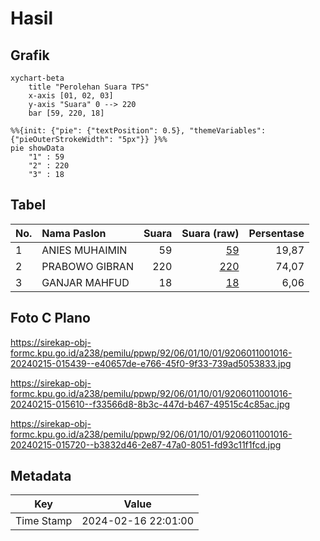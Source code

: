 # Hasil

## Grafik

```mermaid
xychart-beta
    title "Perolehan Suara TPS"
    x-axis [01, 02, 03]
    y-axis "Suara" 0 --> 220
    bar [59, 220, 18]
```

```mermaid
%%{init: {"pie": {"textPosition": 0.5}, "themeVariables": {"pieOuterStrokeWidth": "5px"}} }%%
pie showData
    "1" : 59
    "2" : 220
    "3" : 18
```

## Tabel

| No. | Nama Paslon    | Suara | Suara (raw) | Persentase |
|:--- |:-------------- | -----:| -----------:| ----------:|
| 1   | ANIES MUHAIMIN | 59    | [59][p-1]   | 19,87      |
| 2   | PRABOWO GIBRAN | 220   | [220][p-2]  | 74,07      |
| 3   | GANJAR MAHFUD  | 18    | [18][p-3]   | 6,06       |


[p-1]: https://github.com/gigit-pemilu/pemilu-2024-92-papua-barat/blob/main/pilpres/hitung-suara/sub/92-papua-barat/sub/06-teluk-bintuni/sub/01-bintuni/sub/1001-bintuni-timur/sub/016-tps/sub/paslon-1.txt
[p-2]: https://github.com/gigit-pemilu/pemilu-2024-92-papua-barat/blob/main/pilpres/hitung-suara/sub/92-papua-barat/sub/06-teluk-bintuni/sub/01-bintuni/sub/1001-bintuni-timur/sub/016-tps/sub/paslon-2.txt
[p-3]: https://github.com/gigit-pemilu/pemilu-2024-92-papua-barat/blob/main/pilpres/hitung-suara/sub/92-papua-barat/sub/06-teluk-bintuni/sub/01-bintuni/sub/1001-bintuni-timur/sub/016-tps/sub/paslon-3.txt

## Foto C Plano

https://sirekap-obj-formc.kpu.go.id/a238/pemilu/ppwp/92/06/01/10/01/9206011001016-20240215-015439--e40657de-e766-45f0-9f33-739ad5053833.jpg

https://sirekap-obj-formc.kpu.go.id/a238/pemilu/ppwp/92/06/01/10/01/9206011001016-20240215-015610--f33566d8-8b3c-447d-b467-49515c4c85ac.jpg

https://sirekap-obj-formc.kpu.go.id/a238/pemilu/ppwp/92/06/01/10/01/9206011001016-20240215-015720--b3832d46-2e87-47a0-8051-fd93c11f1fcd.jpg


## Metadata

| Key        | Value               |
| ---------- | ------------------- |
| Time Stamp | 2024-02-16 22:01:00 |



